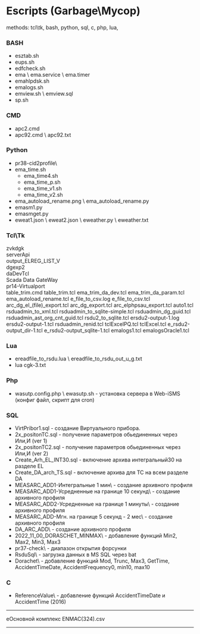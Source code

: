 # Escripts (Garbage\Мусор)
methods: tcl\tk, bash, python, sql, c, php, lua,  

### **BASH**

+ esztab.sh
+ eups.sh
+ edfcheck.sh
+ ema \ ema.service \ ema.timer
+ emahlpdsk.sh
+ emalogs.sh
+ emview.sh \ emview.sql
+ sp.sh

### **CMD**

+ apc2.cmd
+ apc92.cmd \ apc92.txt

### **Python**

+ pr38-cid2profile\
+ ema_time.sh
  + ema_time4.sh
  + ema_time_p.sh
  + ema_time_v1.sh
  + ema_time_v2.sh
+ ema_autoload_rename.png \ ema_autoload_rename.py
+ emasm1.py
+ emasmget.py
+ eweat1.json \ eweat2.json \ eweather.py \ eweather.txt

### **Tcl\Tk**

zvkdgk\
serverApi\
output_ELREG_LIST_V\
dgexp2\
daDevTcl\
Scada Data GateWay\
pr14-Virtualport\
table_trim.cmd
table_trim.tcl
ema_trim_da_dev.tcl
ema_trim_da_param.tcl
ema_autoload_rename.tcl
e_file_to_csv.log
e_file_to_csv.tcl
arc_dg_el_(file)_export.tcl
arc_dg_export.tcl
arc_elphpsau_export.tcl
auto1.tcl
rsduadmin_to_xml.tcl
rsduadmin_to_sqlite-simple.tcl
rsduadmin_dg_guid.tcl
rsduadmin_ast_org_cnt_guid.tcl
rsdu2_to_sqlite.tcl
ersdu2-output-1.log
ersdu2-output-1.tcl
rsduadmin_renid.tcl
tclExcelPQ.tcl
tclExcel.tcl
e_rsdu2-output_dir-1.tcl
e_rsdu2-output_sqlite-1.tcl
emalogs1.tcl
emalogsOracle1.tcl

### **Lua**

+ ereadfile_to_rsdu.lua \ ereadfile_to_rsdu_out_u_g.txt
+ lua cgk-3.txt

### **Php**

+ wasutp.config.php \ ewasutp.sh  - установка сервера в Web-iSMS (конфиг файл, скрипт для cron) 

### **SQL**

+ VirtPribor1.sql - создание Виртуального прибора.
+ 2x_positonTC.sql - получение параметров обьединенных через Или,И (ver 1)
+ 2x_positonTC2.sql - получение параметров обьединенных через Или,И (ver 2)
+ Create_Arh_EL_INT30.sql - включение архива интегральный30 на разделе EL
+ Create_DA_arch_TS.sql - включение архива для ТС на всем разделе DA
+ MEASARC_ADD1-Интегральные 1 мин\  - создание архивного профиля
+ MEASARC_ADD1-Усредненные на границе 10 секунд\  - создание архивного профиля
+ MEASARC_ADD2-Усредненные на границе 1 минуты\  - создание архивного профиля
+ MEASARC_ADD-Мгн. на границе 5 секунд - 2 мес\  - создание архивного профиля
+ DA_ARC_ADD\  - создание архивного профиля
+ 2022_11_00_DORASCHET_MINMAX\ - добавление функций Min2, Max2, Min3, Max3 
+ pr37-check\ - диапазон открытия форсунки
+ RsduSql\ - загрузка данных в MS SQL через bat
+ Dorachet\  - добавление функций Mod, Trunc, Max3, GetTime, AccidentTimeDate, AccidentFrequency0, min10, max10
 
### **С** 

+ ReferenceValue\ - добавление функций AccidentTimeDate и AccidentTime (2016)
 


--------------------------
  eОсновной комплекс ENMAC(324).csv

--------------------------

